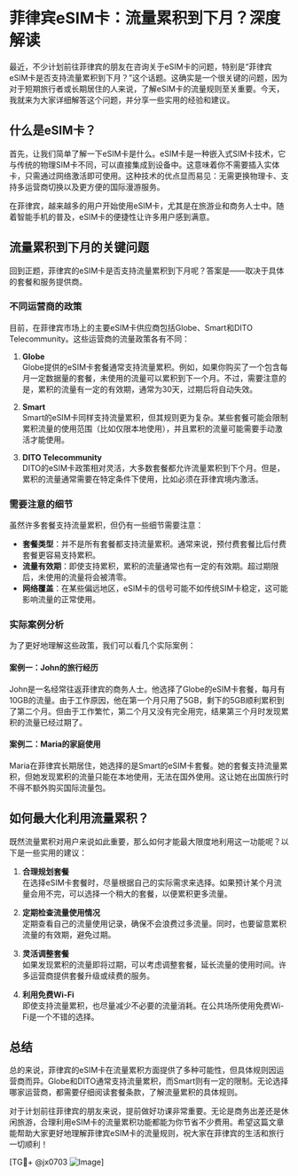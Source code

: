 # 菲律宾eSIM卡：流量累积到下月？深度解读

最近，不少计划前往菲律宾的朋友在咨询关于eSIM卡的问题，特别是“菲律宾eSIM卡是否支持流量累积到下月？”这个话题。这确实是一个很关键的问题，因为对于短期旅行者或长期居住的人来说，了解eSIM卡的流量规则至关重要。今天，我就来为大家详细解答这个问题，并分享一些实用的经验和建议。

## 什么是eSIM卡？

首先，让我们简单了解一下eSIM卡是什么。eSIM卡是一种嵌入式SIM卡技术，它与传统的物理SIM卡不同，可以直接集成到设备中。这意味着你不需要插入实体卡，只需通过网络激活即可使用。这种技术的优点显而易见：无需更换物理卡、支持多运营商切换以及更方便的国际漫游服务。

在菲律宾，越来越多的用户开始使用eSIM卡，尤其是在旅游业和商务人士中。随着智能手机的普及，eSIM卡的便捷性让许多用户感到满意。

## 流量累积到下月的关键问题

回到正题，菲律宾的eSIM卡是否支持流量累积到下月呢？答案是——取决于具体的套餐和服务提供商。

### 不同运营商的政策

目前，在菲律宾市场上的主要eSIM卡供应商包括Globe、Smart和DITO Telecommunity。这些运营商的流量政策各有不同：

1. **Globe**  
   Globe提供的eSIM卡套餐通常支持流量累积。例如，如果你购买了一个包含每月一定数据量的套餐，未使用的流量可以累积到下一个月。不过，需要注意的是，累积的流量有一定的有效期，通常为30天，过期后将自动失效。

2. **Smart**  
   Smart的eSIM卡同样支持流量累积，但其规则更为复杂。某些套餐可能会限制累积流量的使用范围（比如仅限本地使用），并且累积的流量可能需要手动激活才能使用。

3. **DITO Telecommunity**  
   DITO的eSIM卡政策相对灵活，大多数套餐都允许流量累积到下个月。但是，累积的流量通常需要在特定条件下使用，比如必须在菲律宾境内激活。

### 需要注意的细节

虽然许多套餐支持流量累积，但仍有一些细节需要注意：

- **套餐类型**：并不是所有套餐都支持流量累积。通常来说，预付费套餐比后付费套餐更容易支持累积。
- **流量有效期**：即使支持累积，累积的流量通常也有一定的有效期。超过期限后，未使用的流量将会被清零。
- **网络覆盖**：在某些偏远地区，eSIM卡的信号可能不如传统SIM卡稳定，这可能影响流量的正常使用。

### 实际案例分析

为了更好地理解这些政策，我们可以看几个实际案例：

#### 案例一：John的旅行经历  
John是一名经常往返菲律宾的商务人士。他选择了Globe的eSIM卡套餐，每月有10GB的流量。由于工作原因，他在第一个月只用了5GB，剩下的5GB顺利累积到了第二个月。但由于工作繁忙，第二个月又没有完全用完，结果第三个月时发现累积的流量已经过期了。

#### 案例二：Maria的家庭使用  
Maria在菲律宾长期居住，她选择的是Smart的eSIM卡套餐。她的套餐支持流量累积，但她发现累积的流量只能在本地使用，无法在国外使用。这让她在出国旅行时不得不额外购买国际流量包。

## 如何最大化利用流量累积？

既然流量累积对用户来说如此重要，那么如何才能最大限度地利用这一功能呢？以下是一些实用的建议：

1. **合理规划套餐**  
   在选择eSIM卡套餐时，尽量根据自己的实际需求来选择。如果预计某个月流量会用不完，可以选择一个稍大的套餐，以便累积更多流量。

2. **定期检查流量使用情况**  
   定期查看自己的流量使用记录，确保不会浪费过多流量。同时，也要留意累积流量的有效期，避免过期。

3. **灵活调整套餐**  
   如果发现累积的流量即将过期，可以考虑调整套餐，延长流量的使用时间。许多运营商提供套餐升级或续费的服务。

4. **利用免费Wi-Fi**  
   即使支持流量累积，也尽量减少不必要的流量消耗。在公共场所使用免费Wi-Fi是一个不错的选择。

## 总结

总的来说，菲律宾的eSIM卡在流量累积方面提供了多种可能性，但具体规则因运营商而异。Globe和DITO通常支持流量累积，而Smart则有一定的限制。无论选择哪家运营商，都需要仔细阅读套餐条款，了解流量累积的具体规则。

对于计划前往菲律宾的朋友来说，提前做好功课非常重要。无论是商务出差还是休闲旅游，合理利用eSIM卡的流量累积功能都能为你节省不少费用。希望这篇文章能帮助大家更好地理解菲律宾eSIM卡的流量规则，祝大家在菲律宾的生活和旅行一切顺利！

[TG💪+ @jx0703 ![Image](https://github.com/user-attachments/assets/dbca1d08-cadb-493c-b0ec-ad6f7a83f270)]